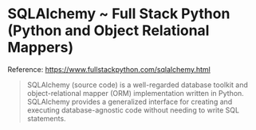 # SQLAlchemy ~ Full Stack Python (Python and Object Relational Mappers)

Reference: https://www.fullstackpython.com/sqlalchemy.html

> SQLAlchemy (source code) is a well-regarded database toolkit and object-relational mapper (ORM) implementation written in Python. SQLAlchemy provides a generalized interface for creating and executing database-agnostic code without needing to write SQL statements.

